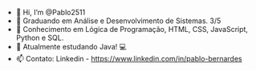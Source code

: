- 👋 Hi, I’m @Pablo2511
- 👀 Graduando em Análise e Desenvolvimento de Sistemas. 3/5
- 🌱 Conhecimento em Lógica de Programação, HTML, CSS, JavaScript, Python e SQL.
- 💞️ Atualmente estudando Java! 💻
- 📫 Contato: Linkedin - https://www.linkedin.com/in/pablo-bernardes

<!---
Pablo2511/Pablo2511 is a ✨ special ✨ repository because its `README.md` (this file) appears on your GitHub profile.
You can click the Preview link to take a look at your changes.
--->
